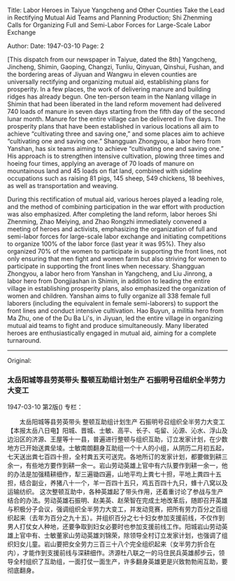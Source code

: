 Title: Labor Heroes in Taiyue Yangcheng and Other Counties Take the Lead in Rectifying Mutual Aid Teams and Planning Production; Shi Zhenming Calls for Organizing Full and Semi-Labor Forces for Large-Scale Labor Exchange

Author:
Date: 1947-03-10
Page: 2

[This dispatch from our newspaper in Taiyue, dated the 8th] Yangcheng, Jincheng, Shimin, Gaoping, Changzi, Tunliu, Qinyuan, Qinshui, Fushan, and the bordering areas of Jiyuan and Wangwu in eleven counties are universally rectifying and organizing mutual aid, establishing plans for prosperity. In a few places, the work of delivering manure and building ridges has already begun. One ten-person team in the Nanlang village in Shimin that had been liberated in the land reform movement had delivered 740 loads of manure in seven days starting from the fifth day of the second lunar month. Manure for the entire village can be delivered in five days. The prosperity plans that have been established in various locations all aim to achieve “cultivating three and saving one,” and some places aim to achieve “cultivating one and saving one.” Shangguan Zhongyou, a labor hero from Yanshan, has six teams aiming to achieve “cultivating one and saving one.” His approach is to strengthen intensive cultivation, plowing three times and hoeing four times, applying an average of 70 loads of manure on mountainous land and 45 loads on flat land, combined with sideline occupations such as raising 81 pigs, 145 sheep, 549 chickens, 18 beehives, as well as transportation and weaving.

During this rectification of mutual aid, various heroes played a leading role, and the method of combining participation in the war effort with production was also emphasized. After completing the land reform, labor heroes Shi Zhenming, Zhao Meiying, and Zhao Rongzhi immediately convened a meeting of heroes and activists, emphasizing the organization of full and semi-labor forces for large-scale labor exchange and initiating competitions to organize 100% of the labor force (last year it was 95%). They also organized 70% of the women to participate in supporting the front lines, not only ensuring that men fight and women farm but also striving for women to participate in supporting the front lines when necessary. Shangguan Zhongyou, a labor hero from Yanshan in Yangcheng, and Liu Jinrong, a labor hero from Dongjiashan in Shimin, in addition to leading the entire village in establishing prosperity plans, also emphasized the organization of women and children. Yanshan aims to fully organize all 338 female full laborers (including the equivalent in female semi-laborers) to support the front lines and conduct intensive cultivation. Hao Buyun, a militia hero from Ma Zhu, one of the Du Ba Li's, in Jiyuan, led the entire village in organizing mutual aid teams to fight and produce simultaneously. Many liberated heroes are enthusiastically engaged in mutual aid, aiming for a complete turnaround.



<hr /> 

Original: 


### 太岳阳城等县劳英带头  整顿互助组计划生产  石振明号召组织全半劳力大变工

1947-03-10
第2版()
专栏：

　　太岳阳城等县劳英带头
    整顿互助组计划生产
    石振明号召组织全半劳力大变工
    【本报太岳八日电】阳城、晋城、士敏、高平、长子、屯留、沁源、沁水、浮山及边沿区的济源、王屋等十一县，普遍进行整顿与组织互助，订立发家计划，在少数地方已开始送粪垒堎。士敏南朗翻身互助组一个十人的小组，从阴历二月初五起，七天送出粪七百四十担，全村粪五天可送完。各地所订的发家计划，都要做到耕三余一，有些地方要作到耕一余一。岩山劳动英雄上官中有六队要作到耕一余一，他的办法是加强精耕细作，犁三遍锄四遍，山地平均上粪七十担，平地上粪四十五担，结合副业，养猪八十一个，羊一百四十五只，鸡五百四十九只，蜂十八窝以及运输纺织。
    这次整顿互助中，各种英雄起了带头作用，还着重讨论了参战与生产结合的办法。劳动英雄石振明、赵美英、赵荣智在完成土地改革后，随即召开英雄与积极分子会议，强调组织全半劳力大变工，并发动竞赛，把所有劳力百分之百组织起来（去年为百分之九十五）。并组织百分之七十妇女参加支援前线，不仅作到男人打仗女人种地，还要争取到妇女必要时也参加支援前线工作。阳城岩山劳动英雄上官中有、士敏董家山劳动英雄刘锦荣，除领导全村订立发家计划，也强调了组织妇女儿童。岩山要把女全劳力三百三十八个完全组织起来（女半劳力折合在内），才能作到支援前线与深耕细作。济源杜八联之一的马住民兵英雄郝步云，领导全村组织了互助组，一面打仗一面生产，许多翻身英雄更是兴致勃勃闹互助，要彻底翻身。
